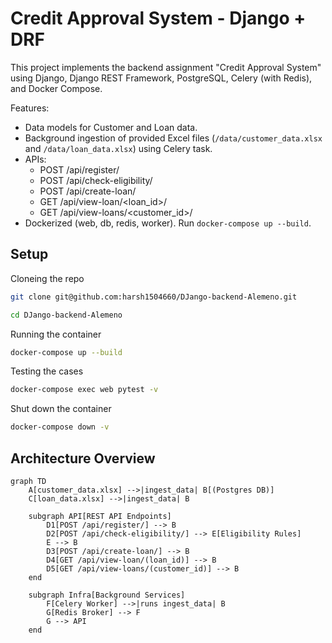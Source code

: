 # Credit Approval System - Django + DRF

This project implements the backend assignment "Credit Approval System" using Django, Django REST Framework, PostgreSQL, Celery (with Redis), and Docker Compose.

Features:
- Data models for Customer and Loan data.
- Background ingestion of provided Excel files (`/data/customer_data.xlsx` and `/data/loan_data.xlsx`) using Celery task.
- APIs:
  - POST /api/register/
  - POST /api/check-eligibility/
  - POST /api/create-loan/
  - GET  /api/view-loan/<loan_id>/
  - GET  /api/view-loans/<customer_id>/
- Dockerized (web, db, redis, worker). Run `docker-compose up --build`.

## Setup

Cloneing the repo
```bash
git clone git@github.com:harsh1504660/DJango-backend-Alemeno.git
```
```bash
cd DJango-backend-Alemeno
```

Running the container
```bash
docker-compose up --build
```

Testing the cases
```bash
docker-compose exec web pytest -v
```

Shut down the container
```bash
docker-compose down -v
```

## Architecture Overview
```mermaid
graph TD
    A[customer_data.xlsx] -->|ingest_data| B[(Postgres DB)]
    C[loan_data.xlsx] -->|ingest_data| B

    subgraph API[REST API Endpoints]
        D1[POST /api/register/] --> B
        D2[POST /api/check-eligibility/] --> E[Eligibility Rules]
        E --> B
        D3[POST /api/create-loan/] --> B
        D4[GET /api/view-loan/(loan_id)] --> B
        D5[GET /api/view-loans/(customer_id)] --> B
    end

    subgraph Infra[Background Services]
        F[Celery Worker] -->|runs ingest_data| B
        G[Redis Broker] --> F
        G --> API
    end


